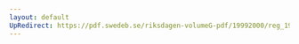 ```yaml
---
layout: default
UpRedirect: https://pdf.swedeb.se/riksdagen-volumeG-pdf/19992000/reg_19992000/reg_19992000_0212.pdf
---
```

